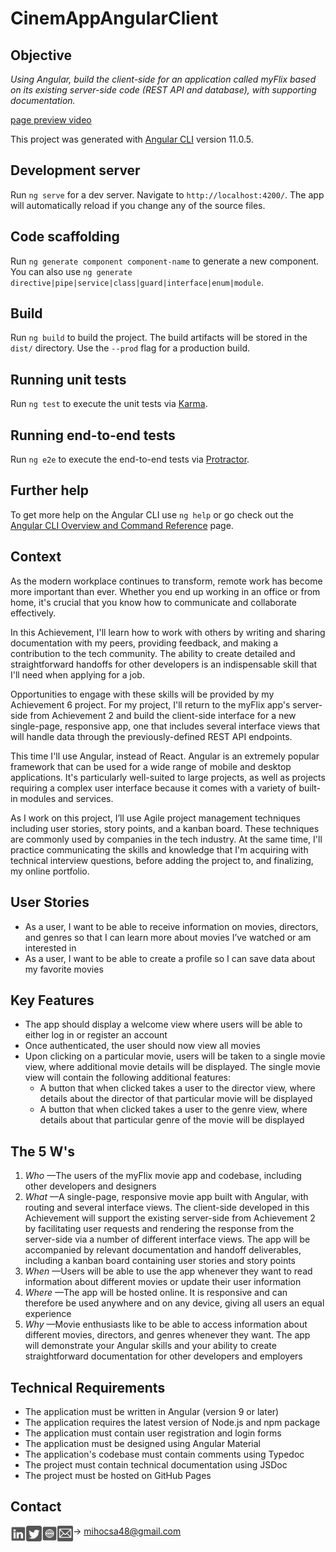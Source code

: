 # CinemAppAngularClient

<h2>Objective</h2>

<p>
  <em>Using Angular, build the client-side for an application called myFlix based on
      its existing server-side code (REST API and database), with supporting
      documentation.
  </em>
</p>

[page preview video](https://user-images.githubusercontent.com/62619507/137753123-dd545bd6-83ad-4c2c-8cf8-38bd6f61ecbf.mp4)

This project was generated with [Angular CLI](https://github.com/angular/angular-cli) version 11.0.5.

## Development server

Run `ng serve` for a dev server. Navigate to `http://localhost:4200/`. The app will automatically reload if you change any of the source files.

## Code scaffolding

Run `ng generate component component-name` to generate a new component. You can also use `ng generate directive|pipe|service|class|guard|interface|enum|module`.

## Build

Run `ng build` to build the project. The build artifacts will be stored in the `dist/` directory. Use the `--prod` flag for a production build.

## Running unit tests

Run `ng test` to execute the unit tests via [Karma](https://karma-runner.github.io).

## Running end-to-end tests

Run `ng e2e` to execute the end-to-end tests via [Protractor](http://www.protractortest.org/).

## Further help

To get more help on the Angular CLI use `ng help` or go check out the [Angular CLI Overview and Command Reference](https://angular.io/cli) page.


<h2>Context</h2>

<p>
  As the modern workplace continues to transform, remote work has become more important than
  ever. Whether you end up working in an office or from home, it's crucial that you know how to
  communicate and collaborate effectively.
</p>

<p>
  In this Achievement, I'll learn how to work with others by writing and sharing documentation with
  my peers, providing feedback, and making a contribution to the tech community. The ability to create
  detailed and straightforward handoffs for other developers is an indispensable skill that I'll need
  when applying for a job.
</p>

<p>
  Opportunities to engage with these skills will be provided by my Achievement 6 project. For my
  project, I'll return to the myFlix app's server-side from Achievement 2 and build the client-side
  interface for a new single-page, responsive app, one that includes several interface views that will
  handle data through the previously-defined REST API endpoints.
</p>

<p>
  This time I'll use Angular, instead of React. Angular is an extremely popular framework that can be
  used for a wide range of mobile and desktop applications. It's particularly well-suited to large projects,
  as well as projects requiring a complex user interface because it comes with a variety of built-in
  modules and services.
</p>

<p>
  As I work on this project, I’ll use Agile project management techniques including user stories,
  story points, and a kanban board. These techniques are commonly used by companies in the tech
  industry. At the same time, I'll practice communicating the skills and knowledge that I'm
  acquiring with technical interview questions, before adding the project to, and finalizing, my online
  portfolio.
</p>

<h2>User Stories</h2>

<ul>
  <li>As a user, I want to be able to receive information on movies, directors, and genres so that I
      can learn more about movies I’ve watched or am interested in</li>
  <li>As a user, I want to be able to create a profile so I can save data about my favorite movies</li>
</ul>

<h2>Key Features</h2>

<ul>
  <li>The app should display a welcome view where users will be able to either log in or register an account</li>
  <li>Once authenticated, the user should now view all movies</li>
  <li>Upon clicking on a particular movie, users will be taken to a single movie view, where
      additional movie details will be displayed. The single movie view will contain the following
      additional features:
  <ul>
      <li>A button that when clicked takes a user to the director view, where details about the
          director of that particular movie will be displayed</li>
      <li>A button that when clicked takes a user to the genre view, where details about that
          particular genre of the movie will be displayed</li>
  </ul>
</li>
</ul>


<h2>The 5 W's</h2>

<ol type="1">
  <li><em>Who </em>—The users of the myFlix movie app and codebase, including other developers and designers</li>
  <li><em>What </em>—A single-page, responsive movie app built with Angular, with routing and several
                    interface views. The client-side developed in this Achievement will support the existing
                    server-side from Achievement 2 by facilitating user requests and rendering the response from
                    the server-side via a number of different interface views. The app will be accompanied by
                    relevant documentation and handoff deliverables, including a kanban board containing user
                    stories and story points</li>
  <li><em>When </em>—Users will be able to use the app whenever they want to read information about
                    different movies or update their user information</li>
  <li><em>Where </em>—The app will be hosted online. It is responsive and can therefore be used anywhere
                     and on any device, giving all users an equal experience</li>
  <li><em>Why </em>—Movie enthusiasts like to be able to access information about different movies,
                    directors, and genres whenever they want. The app will demonstrate your Angular skills and
                    your ability to create straightforward documentation for other developers and employers</li>
</ol>

<h2>Technical Requirements</h2>

<ul>
  <li>The application must be written in Angular (version 9 or later)</li>
  <li>The application requires the latest version of Node.js and npm package</li>
  <li>The application must contain user registration and login forms</li>
  <li>The application must be designed using Angular Material</li>
  <li>The application's codebase must contain comments using Typedoc</li>
  <li>The project must contain technical documentation using JSDoc</li>
  <li>The project must be hosted on GitHub Pages</li>
  
</ul>


<h2>Contact</h2>

[<img align="left" alt="linkedin profile" width="25px" src="./src/assets/img/linkedin-md.svg" />][linkedin]
[<img align="left" alt="twitter profile" width="25px" src="./src/assets/img/twitter-md.svg" />][twitter]
[<img align="left" alt="portfolio website" width="25px" src="./src/assets/img/website-md.svg" />][website]
[<img align="left" alt="send me an email" width="25px" src="./src/assets/img/mail-md.svg" />](mailto:mihocsa48@gmail.com)-> <mihocsa48@gmail.com>


[linkedin]: https://www.linkedin.com/in/mihocsaszilard/
[twitter]: https://twitter.com/MihocsaS
[website]: https://mihocsaszilard.github.io/Portfolio-Website-CF/